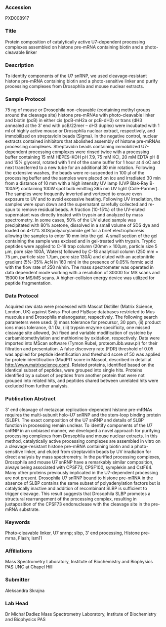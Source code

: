 ### Accession
PXD008917

### Title
Protein composition of catalytically active U7-dependent processing complexes assembled on histone pre-mRNA containing biotin and a photo-cleavable linker

### Description
To identify components of the U7 snRNP, we used cleavage-resistant histone pre-mRNA containing biotin and a photo-sensitive linker and purify processing complexes from Drosophila and mouse nuclear extracts.

### Sample Protocol
75 ng of mouse or Drosophila non-cleavable (containing methyl groups around the cleavage site) histone pre-mRNAs with photo-cleavable linker and biotin (pcB) in either cis (pcB-mH2a or pcB-dH3) or trans (dH3 annealed at the 3’ end with pcB/22mer – dH3 duplex) were incubated with 1 ml of highly active mouse or Drosophila nuclear extract, respectively, and immobilized on streptavidin beads (Sigma). In the negative control, nuclear extracts contained inhibitors that abolished assembly of histone pre-mRNAs processing complexes. Streptavidin beads containing immobilized U7-dependent processing complexes were rinsed twice with a processing buffer containing 15 mM HEPES-KOH pH 7.9, 75 mM KCl, 20 mM EDTA pH 8 and 15% glycerol, rotated with 1 ml of the same buffer for 1 hour at 4 oC and next transferred to a new tube for an additional 30 min rotation. Following the extensive washes, the beads were re-suspended in 100 µl of the processing buffer and the samples were placed on ice and irradiated 30 min from a distance of 10 mm with a high intensity UV lamp (UVP Blak-Ray B-100AP) containing 100W spot bulb emitting 365 nm UV light (Cole-Parmer). The samples were frequently inverted and vortexed to ensure even exposure to UV and to avoid excessive heating. Following UV irradiation, the samples were spun down and the supernatant carefully collected and re-spun to remove residual beads. A fraction (10-15%) of the UV-eluted supernatant was directly treated with trypsin and analyzed by mass spectrometry. In some cases, 50% of the UV eluted sample was precipitated with 80% acetone, dissolved in a small volume of SDS dye and loaded on 4-12% SDS/polyacrylamide gel for a brief electrophoresis allowing the samples to enter 10 mm into the gel. A small section of the gel containing the sample was excised and in gel-treated with trypsin. Tryptic peptides were applied to C-18 trap column (20mm × 100μm, particle size 5 μm, pore size 100Å, Waters) followed by C-18 analytical column (250 mm × 75 μm, particle size 1.7μm, pore size 130Å) and eluted with an acetonitrile gradient (5%-35% AcN in 160 min) in the presence of 0.05% formic acid with the flow rate of 250 nl/min. The mass spectrometer was operated in data dependent mode working with a resolution of 30000 for MS scans and 15000 for MS/MS scans. A higher-collision energy device was utilized for peptide fragmentation.

### Data Protocol
Acquired raw data were processed with Mascot Distiller (Matrix Science, London, UK) against Swiss-Prot and FlyBase databases restricted to Mus musculus and Drosophila melanogaster, respectively. The following search parameters were used: (i) mass tolerance for precursor, 30 ppm, (ii) product ions mass tolerance, 0.1 Da, (iii) trypsin enzyme specificity, one missed cleavage site allowed, (iv) fixed and variable modification of cysteine by carbamidomethylation and methionine by oxidation, respectively. Data were imported into MScan software (Tymon Rubel, proteom.ibb.waw.pl) for their ﬁltration and presentation. A false discovery rate (FDR) threshold of 0.05 was applied for peptide identification and threshold score of 50 was applied for protein identification (MudPIT score in Mascot, described in detail at http://www.matrixscience.com). Related proteins, identified based on the identical subset of peptides, were grouped into single hits. Proteins identified by a subset of peptides from another protein that were not grouped into related hits, and peptides shared between unrelated hits were excluded from further analysis.

### Publication Abstract
3' end cleavage of metazoan replication-dependent histone pre-mRNAs requires the multi-subunit holo-U7 snRNP and the stem-loop binding protein (SLBP). The exact composition of the U7 snRNP and details of SLBP function in processing remain unclear. To identify components of the U7 snRNP in an unbiased manner, we developed a novel approach for purifying processing complexes from Drosophila and mouse nuclear extracts. In this method, catalytically active processing complexes are assembled in vitro on a cleavage-resistant histone pre-mRNA containing biotin and a photo-sensitive linker, and eluted from streptavidin beads by UV irradiation for direct analysis by mass spectrometry. In the purified processing complexes, Drosophila and mouse U7 snRNP have a remarkably similar composition, always being associated with CPSF73, CPSF100, symplekin and CstF64. Many other proteins previously implicated in the U7-dependent processing are not present. Drosophila U7 snRNP bound to histone pre-mRNA in the absence of SLBP contains the same subset of polyadenylation factors but is catalytically inactive and addition of recombinant SLBP is sufficient to trigger cleavage. This result suggests that Drosophila SLBP promotes a structural rearrangement of the processing complex, resulting in juxtaposition of the CPSF73 endonuclease with the cleavage site in the pre-mRNA substrate.

### Keywords
Photo-cleavable linker, U7 snrnp; slbp, 3’ end processing, Histone pre-mrna, Flash; lsm11

### Affiliations
Mass Spectrometry Laboratory, Institute of Biochemistry and Biophysics PAS
UNC at Chapel Hill

### Submitter
Aleksandra Skrajna

### Lab Head
Dr Michał Dadlez
Mass Spectrometry Laboratory, Institute of Biochemistry and Biophysics PAS



